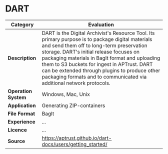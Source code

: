# DART

| Category | Evaluation |
| --- | --- |
| **Description**  | DART is the Digital Archivist's Resource Tool. Its primary purpose is to package digital materials and send them off to long-term preservation storage. DART's initial release focuses on packaging materials in BagIt format and uploading them to S3 buckets for ingest in APTrust. DART can be extended through plugins to produce other packaging formats and to communicated via additional network protocols. |
| **Operation System**  | Windows, Mac, Unix  |
| **Application**  | Generating ZIP-containers  |
| **File Format** | BagIt |
| **Experience** | ... |
| **Licence** | ... |
| **Source** | https://aptrust.github.io/dart-docs/users/getting_started/ |
